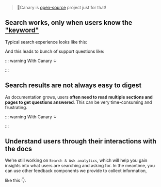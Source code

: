 <script setup>
import Chat from '../components/Chat.vue'
import Headline from '../components/Headline.vue'
import KeywordSearchProblem from '../components/KeywordSearchProblem.vue'
import KeywordSearchSolution from '../components/KeywordSearchSolution.vue'
import SearchDigestProblem from '../components/SearchDigestProblem.vue'
import SearchDigestSolution from '../components/SearchDigestSolution.vue'
import QueryRankChart from '../components/QueryRankChart.vue'

const keywordSearchProblemExample = {
  left: {
    query: "how to limit api cost",
    items: [
      {
        title: "Router - Load Balancing, Fallbacks",
        excerpt: "...litellm_model_<mark>cost</mark>_map -> use deployment_<mark>cost</mark>..."
      }
    ],
    emoji: "😢"
  },
  right: {
    query: "budget",
    items: [
      {
        title: "Budgets, Rate Limits",
        excerpt: "Set <mark>Budget</mark>s"
      },
      {
        title: "Budgets, Rate Limits",
        excerpt: "Setting Team <mark>Budget</mark>s"
      }
    ],
    emoji: "😊"
  }
}
</script>

<Headline />

> 🐤Canary is [open-source](https://github.com/fastrepl/canary) project just for that!

## Search works, only when users know the <ins>"keyword"</ins>

Typical search experience looks like this:

<KeywordSearchProblem v-bind="keywordSearchProblemExample" />

And this leads to bunch of support questions like:

<Chat
  left="👤 hi there! how can i <strong>set limit for api cost?</strong>"
  right="we <strong>already have docs</strong> for that. (readthemanual.com/<strong>budget</strong>-and-rate-limits) 👤"
/>

::: warning With Canary ↓

<KeywordSearchSolution />

:::

## Search results are not always easy to digest

As documentation grows, users **often need to read multiple sections and pages to get questions answered**.
This can be very time-consuming and frustrating.

<SearchDigestProblem />

::: warning With Canary ↓

<SearchDigestSolution />

:::

## Understand users through their interactions with the docs

We're still working on `Search & Ask analytics`, which will help you gain insights into what users are searching and asking for. In the meantime, you can use other feedback components we provide to collect information,

  <div class="flex justify-center items-center">
  like this 👇.
  </div>

